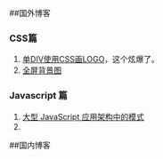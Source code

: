 ##国外博客
### CSS篇 ###
1. [单DIV使用CSS画LOGO](http://lynnandtonic.github.io/a-single-div/)，这个炫爆了。  
2. [全屏背景图](http://cdn.sixrevisions.com/0431-01_responsive_background_image_demo/responsive-full-background-image-demo.html)   

### Javascript 篇 ###
1. [大型 JavaScript 应用架构中的模式](http://nuysoft.com/2013/08/13/large-scale-javascript/)   
2. 

##国内博客
